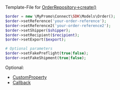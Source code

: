 Template-File for [OrderRepository->create()][OrderRepository]

```php
$order = new \MyPromo\Connect\SDK\Models\Order();
$order->setReference('your-order-reference');
$order->setReference2('your-order-reference2');
$order->setShipper($shipper);
$order->setRecipient($recipient);
$order->setExport($export);

# Optional parameters 
$order->setFakePreflight(true|false);
$order->setFakeShipment(true|false);
```

Optional:

- [CustomProperty][CustomProperty]
- [Callback][callback]

[OrderRepository]: ../Repositories/OrderRepository.md

[CustomProperty]: CustomProperty.md

[callback]: Callback.md
